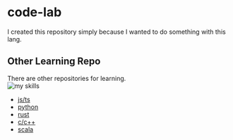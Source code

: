 # code-lab

I created this repository simply because I wanted to do something with this lang.

## Other Learning Repo

There are other repositories for learning.  
<img alt="my skills" src="https://skillicons.dev/icons?i=js,ts,nodejs,c,cpp,python,scala,rust&theme=light">
* [js/ts](https://github.com/bella2391/Learning/tree/js/ts)
* [python](https://github.com/bella2391/Learning/tree/python)
* [rust](https://github.com/bella2391/Learning/tree/rust)
* [c/c++](https://github.com/bella2391/Learning/tree/c)
* [scala](https://github.com/bella2391/Learning/tree/scala)

